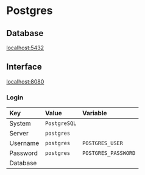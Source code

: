 # Postgres

## Database

[localhost:5432](http://localhost:5432)

## Interface

[localhost:8080](http://localhost:8080)

### Login

| Key  | Value | Variable |
| :--- | :---- | :------- |
| System | `PostgreSQL` | |
| Server | `postgres` | |
| Username | `postgres` | `POSTGRES_USER` |
| Password | `postgres` | `POSTGRES_PASSWORD` |
| Database | | |
